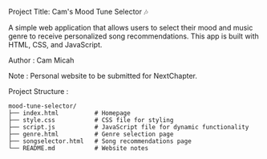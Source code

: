 Project Title: Cam's Mood Tune Selector 🎶

A simple web application that allows users to select their mood and music genre to receive personalized song recommendations. This app is built with HTML, CSS, and JavaScript.

Author : Cam Micah

Note : Personal website to be submitted for NextChapter. 

Project Structure :
```
mood-tune-selector/
├── index.html          # Homepage
├── style.css           # CSS file for styling
├── script.js           # JavaScript file for dynamic functionality
├── genre.html          # Genre selection page
├── songselector.html   # Song recommendations page
└── README.md           # Website notes
```



